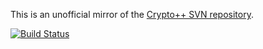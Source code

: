 This is an unofficial mirror of the [Crypto++ SVN repository](http://svn.code.sf.net/p/cryptopp/code).

[![Build Status](https://travis-ci.org/doo/cryptopp.svg)](https://travis-ci.org/doo/cryptopp)